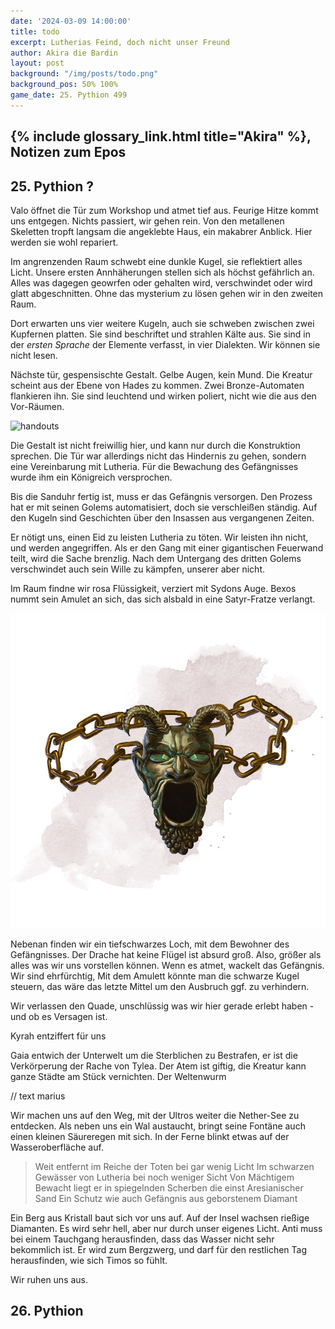 ```yaml
---
date: '2024-03-09 14:00:00'
title: todo
excerpt: Lutherias Feind, doch nicht unser Freund
author: Akira die Bardin
layout: post
background: "/img/posts/todo.png"
background_pos: 50% 100%
game_date: 25. Pythion 499
---
```


## {% include glossary_link.html title="Akira" %}, Notizen zum Epos

## 25. Pythion ?

Valo öffnet die Tür zum Workshop und atmet tief aus. Feurige Hitze kommt uns entgegen. Nichts passiert, wir gehen rein. Von den metallenen Skeletten tropft langsam die angeklebte Haus, ein makabrer Anblick. Hier werden sie wohl repariert.

Im angrenzenden Raum schwebt eine dunkle Kugel, sie reflektiert alles Licht. Unsere ersten Annhäherungen stellen sich als höchst gefährlich an. Alles was dagegen geowrfen oder gehalten wird, verschwindet oder wird glatt abgeschnitten. Ohne das mysterium zu lösen gehen wir in den zweiten Raum.

Dort erwarten uns vier weitere Kugeln, auch sie schweben zwischen zwei Kupfernen platten. Sie sind beschriftet und strahlen Kälte aus. Sie sind in der _ersten Sprache_ der Elemente verfasst, in vier Dialekten. Wir können sie nicht lesen.

Nächste tür, gespensischte Gestalt. Gelbe Augen, kein Mund. Die Kreatur scheint aus der Ebene von Hades zu kommen. Zwei Bronze-Automaten flankieren ihn. Sie sind leuchtend und wirken poliert, nicht wie die aus den Vor-Räumen.

![handouts](/img/posts/foo.png)

Die Gestalt ist nicht freiwillig hier, und kann nur durch die Konstruktion sprechen. Die Tür war allerdings nicht das Hindernis zu gehen, sondern eine Vereinbarung mit Lutheria. Für die Bewachung des Gefängnisses wurde ihm ein Königreich versprochen.

Bis die Sanduhr fertig ist, muss er das Gefängnis versorgen. Den Prozess hat er mit seinen Golems automatisiert, doch sie verschleißen ständig. Auf den Kugeln sind Geschichten über den Insassen aus vergangenen Zeiten. 

Er nötigt uns, einen Eid zu leisten Lutheria zu töten. Wir leisten ihn nicht, und werden angegriffen. Als er den Gang mit einer gigantischen Feuerwand teilt, wird die Sache brenzlig. Nach dem Untergang des dritten Golems verschwindet auch sein Wille zu kämpfen, unserer aber nicht.

Im Raum findne wir rosa Flüssigkeit, verziert mit Sydons Auge. Bexos nummt sein Amulet an sich, das sich alsbald in eine Satyr-Fratze verlangt.

![Fratze](/img/posts/fratze.png)

Nebenan finden wir ein tiefschwarzes Loch, mit dem Bewohner des Gefängnisses. Der Drache hat keine Flügel ist absurd groß. Also, größer als alles was wir uns vorstellen können. Wenn es atmet, wackelt das Gefängnis. Wir sind ehrfürchtig,
Mit dem Amulett könnte man die schwarze Kugel steuern, das wäre das letzte Mittel um den Ausbruch ggf. zu verhindern. 

Wir verlassen den Quade, unschlüssig was wir hier gerade erlebt haben - und ob es Versagen ist.

Kyrah entziffert für uns

Gaia entwich der Unterwelt um die Sterblichen zu Bestrafen, er ist die Verkörperung der Rache von Tylea. Der Atem ist giftig, die Kreatur kann ganze Städte am Stück vernichten. Der Weltenwurm

// text marius

Wir machen uns auf den Weg, mit der Ultros weiter die Nether-See zu entdecken. Als neben uns ein Wal austaucht, bringt seine Fontäne auch einen kleinen Säureregen mit sich. In der Ferne blinkt etwas auf der Wasseroberfläche auf. 

> Weit entfernt im Reiche der Toten bei gar wenig Licht
> Im schwarzen Gewässer von Lutheria bei noch weniger Sicht
> Von Mächtigem Bewacht liegt er in spiegelnden Scherben die einst Aresianischer Sand
> Ein Schutz wie auch Gefängnis aus geborstenem Diamant


Ein Berg aus Kristall baut sich vor uns auf. Auf der Insel wachsen rießige Diamanten. Es wird sehr hell, aber nur durch unser eigenes Licht. Anti muss bei einem Tauchgang herausfinden, dass das Wasser nicht sehr bekommlich ist. Er wird zum Bergzwerg, und darf für den restlichen Tag herausfinden, wie sich Timos so fühlt.

Wir ruhen uns aus.

## 26. Pythion


<!--
Die Amazonen sind mit der Halbinsel Aresia in Verbindung, 
Narsus für viele aresianer ein spielzeug der königin.
Chondrus: beim "träumer", also der richtung ohne sterne, finden wir die nether seee)
Chondrus: Von der Insel der Verdammnis in der dunklen See kann man manchmal auf Lutheria treffen. 
-->
